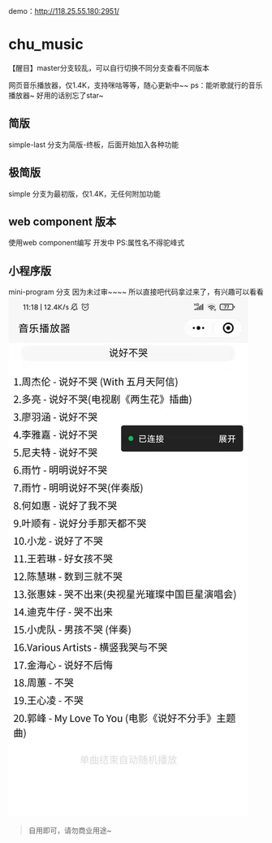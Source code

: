 demo：http://118.25.55.180:2951/

# chu_music
【醒目】master分支较乱，可以自行切换不同分支查看不同版本


网页音乐播放器，仅1.4K，支持咪咕等等，随心更新中~~
ps：能听歌就行的音乐播放器~
好用的话别忘了star~

## 简版
simple-last 分支为简版-终板，后面开始加入各种功能

## 极简版
simple 分支为最初版，仅1.4K，无任何附加功能

## web component 版本
使用web component编写
开发中
PS:属性名不得驼峰式

## 小程序版
mini-program 分支 
因为未过审~~~~
所以直接吧代码拿过来了，有兴趣可以看看
![Image text](./img.jpg)

>自用即可，请勿商业用途~
